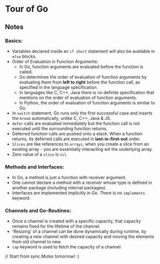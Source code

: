 # Tour of Go

## Notes

### Basics:
- Variables declared inside an `if short` statement will also be available in `else` blocks.
- Order of Evaluation in Function Arguments:
    - In Go, function arguments are evaluated before the function is called.
    - Go determines the order of evaluation of function arguments by evaluating them from **left to right** before the function call, as specified in the language specification.
    - In languages like C, C++, Java there is no definite specification that mentions on the order of evaluation of function arguments.
    - In Python, the order of evaluation of function arguments is similar to Go.
- In `switch` statement, Go runs only the first successful case and inserts the `break` automatically, unlike C, C++, Java & JS.
- `defer` calls are evaluated immediately but the function call is not executed until the surrounding function returns.
- Deferred function calls are pushed onto a stack. When a function returns, its deferred calls are executed in **last-in-first-out** order.
- `Slices` are like references to `arrays`, when you create a slice from an existing array - you are essentially interacting wit the underlying array.
- Zero value of a `slice` is `nil`.

### Methods and Interfaces:
- In Go, a method is just a function with receiver argument.
- One cannot declare a method with a receiver whose type is defined in another package (including internal packages).
- Interfaces are implemented implicitly in Go. There is no `implements` keyword.

### Channels and Go-Routines:
- Once a channel is created with a specific capacity, that capacity remains fixed for the lifetime of the channel.
- 'Resizing' of a channel can be done dynamically during runtime, by creating a new channel with desired capacity and moving the elements from old channel to new.
- `cap` keyword is used to fetch the capacity of a channel.

// Start from sync.Mutex tomorrow! :)

